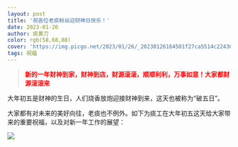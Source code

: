 ```yaml
---
layout: post
title: '祝各位老痰粉丝迎财神日快乐！'
date: 2023-01-26
author: 痰黄刀
color: rgb(58,68,88)
cover: 'https://img.picgo.net/2023/01/26/_20230126164501f27ca5514c224361.jpeg'
tags: 祝福
---
```


> <strong style="color:red">新的一年财神到家，财神到店，财源滚滚，顺顺利利，万事如意！大家都财源滚滚来</strong>


大年初五是财神的生日，人们烧香放炮迎接财神到来，这天也被称为“破五日”。

大家都有对未来的美好向往，老痰也不例外。如下为痰工在大年初五这天给大家带来的重要祝福，以及对新一年工作的展望：

![](https://img.picgo.net/2023/01/26/_20230126165151f434189ba4e7dbd1.png)
